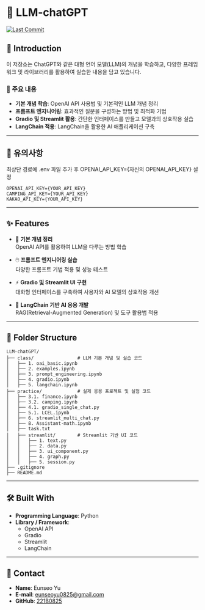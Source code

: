 # 📕 LLM-chatGPT

[![Last Commit](https://img.shields.io/github/last-commit/221b0825/LLM-chatGPT)](https://github.com/221b0825/LLM-chatGPT/commits/main)

## 🚀 Introduction

이 저장소는 ChatGPT와 같은 대형 언어 모델(LLM)의 개념을 학습하고, 다양한 프레임워크 및 라이브러리를 활용하여 실습한 내용을 담고 있습니다.

### 🔹 주요 내용
- **기본 개념 학습**: OpenAI API 사용법 및 기본적인 LLM 개념 정리
- **프롬프트 엔지니어링**: 효과적인 질문을 구성하는 방법 및 최적화 기법
- **Gradio 및 Streamlit 활용**: 간단한 인터페이스를 만들고 모델과의 상호작용 실습
- **LangChain 적용**: LangChain을 활용한 AI 애플리케이션 구축

---

## 🔔 유의사항
최상단 경로에 .env 파일 추가 후 OPENAI_API_KEY={자신의 OPENAI_API_KEY} 설정
```plaintext
OPENAI_API_KEY={YOUR_API_KEY}
CAMPING_API_KEY={YOUR_API_KEY}
KAKAO_API_KEY={YOUR_API_KEY}
```

---

## ✨ Features
- 📂 **기본 개념 정리**  
  OpenAI API를 활용하여 LLM을 다루는 방법 학습

- 🖱️ **프롬프트 엔지니어링 실습**  
  다양한 프롬프트 기법 적용 및 성능 테스트

- ⚡ **Gradio 및 Streamlit UI 구현**  
  대화형 인터페이스를 구축하여 사용자와 AI 모델의 상호작용 개선

- 🔗 **LangChain 기반 AI 응용 개발**  
  RAG(Retrieval-Augmented Generation) 및 도구 활용법 적용

---

## 📂 Folder Structure
```plaintext
LLM-chatGPT/
├── class/                # LLM 기본 개념 및 실습 코드
│   ├── 1. oai_basic.ipynb
│   ├── 2. examples.ipynb
│   ├── 3. prompt_engineering.ipynb
│   ├── 4. gradio.ipynb
│   ├── 5. langchain.ipynb
├── practice/             # 실제 응용 프로젝트 및 실험 코드
│   ├── 3.1. finance.ipynb
│   ├── 3.2. camping.ipynb
│   ├── 4.1. gradio_single_chat.py
│   ├── 5.1. LCEL.ipynb
│   ├── 6. streamlit_multi_chat.py
│   ├── 8. Assistant-math.ipynb
│   ├── task.txt
│   ├── streamlit/        # Streamlit 기반 UI 코드
│   │   ├── 1. text.py
│   │   ├── 2. data.py
│   │   ├── 3. ui_component.py
│   │   ├── 4. graph.py
│   │   ├── 5. session.py
├── .gitignore
├── README.md
```
---

## 🛠️ Built With
- **Programming Language**: Python
- **Library / Framework**:
  - OpenAI API
  - Gradio
  - Streamlit
  - LangChain

---

## 📧 Contact
- **Name**: Eunseo Yu
- **E-mail**: eunseoyu0825@gmail.com
- **GitHub**: [221B0825](https://github.com/221B0825)


